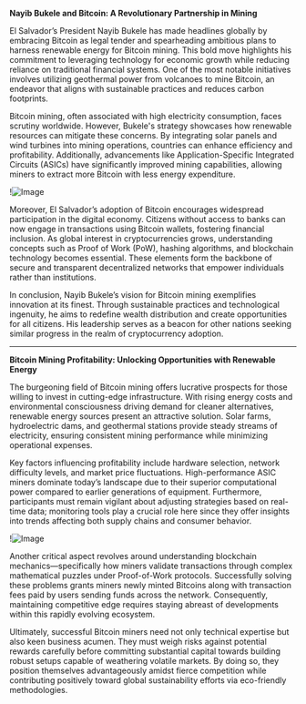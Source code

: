 **Nayib Bukele and Bitcoin: A Revolutionary Partnership in Mining**

El Salvador’s President Nayib Bukele has made headlines globally by embracing Bitcoin as legal tender and spearheading ambitious plans to harness renewable energy for Bitcoin mining. This bold move highlights his commitment to leveraging technology for economic growth while reducing reliance on traditional financial systems. One of the most notable initiatives involves utilizing geothermal power from volcanoes to mine Bitcoin, an endeavor that aligns with sustainable practices and reduces carbon footprints.

Bitcoin mining, often associated with high electricity consumption, faces scrutiny worldwide. However, Bukele's strategy showcases how renewable resources can mitigate these concerns. By integrating solar panels and wind turbines into mining operations, countries can enhance efficiency and profitability. Additionally, advancements like Application-Specific Integrated Circuits (ASICs) have significantly improved mining capabilities, allowing miners to extract more Bitcoin with less energy expenditure. 

!![Image](https://github.com/user-attachments/assets/590b50a7-4459-4e76-8a31-559aed223621)

Moreover, El Salvador’s adoption of Bitcoin encourages widespread participation in the digital economy. Citizens without access to banks can now engage in transactions using Bitcoin wallets, fostering financial inclusion. As global interest in cryptocurrencies grows, understanding concepts such as Proof of Work (PoW), hashing algorithms, and blockchain technology becomes essential. These elements form the backbone of secure and transparent decentralized networks that empower individuals rather than institutions.

In conclusion, Nayib Bukele’s vision for Bitcoin mining exemplifies innovation at its finest. Through sustainable practices and technological ingenuity, he aims to redefine wealth distribution and create opportunities for all citizens. His leadership serves as a beacon for other nations seeking similar progress in the realm of cryptocurrency adoption.

---

**Bitcoin Mining Profitability: Unlocking Opportunities with Renewable Energy**

The burgeoning field of Bitcoin mining offers lucrative prospects for those willing to invest in cutting-edge infrastructure. With rising energy costs and environmental consciousness driving demand for cleaner alternatives, renewable energy sources present an attractive solution. Solar farms, hydroelectric dams, and geothermal stations provide steady streams of electricity, ensuring consistent mining performance while minimizing operational expenses.

Key factors influencing profitability include hardware selection, network difficulty levels, and market price fluctuations. High-performance ASIC miners dominate today’s landscape due to their superior computational power compared to earlier generations of equipment. Furthermore, participants must remain vigilant about adjusting strategies based on real-time data; monitoring tools play a crucial role here since they offer insights into trends affecting both supply chains and consumer behavior.

!![Image](https://github.com/user-attachments/assets/590b50a7-4459-4e76-8a31-559aed223621)

Another critical aspect revolves around understanding blockchain mechanics—specifically how miners validate transactions through complex mathematical puzzles under Proof-of-Work protocols. Successfully solving these problems grants miners newly minted Bitcoins along with transaction fees paid by users sending funds across the network. Consequently, maintaining competitive edge requires staying abreast of developments within this rapidly evolving ecosystem.

Ultimately, successful Bitcoin miners need not only technical expertise but also keen business acumen. They must weigh risks against potential rewards carefully before committing substantial capital towards building robust setups capable of weathering volatile markets. By doing so, they position themselves advantageously amidst fierce competition while contributing positively toward global sustainability efforts via eco-friendly methodologies.
